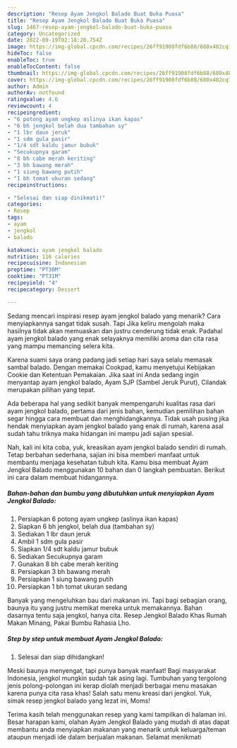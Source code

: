 ```yaml
---
description: "Resep Ayam Jengkol Balado Buat Buka Puasa"
title: "Resep Ayam Jengkol Balado Buat Buka Puasa"
slug: 1467-resep-ayam-jengkol-balado-buat-buka-puasa
category: Uncategorized
date: 2022-09-19T02:18:28.754Z
image: https://img-global.cpcdn.com/recipes/26ff91908fdf6b88/680x482cq70/ayam-jengkol-balado-foto-resep-utama.jpg
hideToc: false
enableToc: true
enableTocContent: false
thumbnail: https://img-global.cpcdn.com/recipes/26ff91908fdf6b88/680x482cq70/ayam-jengkol-balado-foto-resep-utama.jpg
cover: https://img-global.cpcdn.com/recipes/26ff91908fdf6b88/680x482cq70/ayam-jengkol-balado-foto-resep-utama.jpg
author: Admin
authorAv: notfound
ratingvalue: 4.6
reviewcount: 4
recipeingredient:
- "6 potong ayam ungkep aslinya ikan kapas"
- "6 bh jengkol belah dua tambahan sy"
- "1 lbr daun jeruk"
- "1 sdm gula pasir"
- "1/4 sdt kaldu jamur bubuk"
- "Secukupnya garam"
- "8 bh cabe merah keriting"
- "3 bh bawang merah"
- "1 siung bawang putih"
- "1 bh tomat ukuran sedang"
recipeinstructions:

- "Selesai dan siap dinikmati!"
categories:
- Resep
tags:
- ayam
- jengkol
- balado

katakunci: ayam jengkol balado 
nutrition: 116 calories
recipecuisine: Indonesian
preptime: "PT30M"
cooktime: "PT31M"
recipeyield: "4"
recipecategory: Dessert

---
```



Sedang mencari inspirasi resep ayam jengkol balado yang menarik? Cara menyiapkannya sangat tidak susah. Tapi Jika keliru mengolah maka hasilnya tidak akan memuaskan dan justru cenderung tidak enak. Padahal ayam jengkol balado yang enak selayaknya memiliki aroma dan cita rasa yang mampu memancing selera kita.


Karena suami saya orang padang jadi setiap hari saya selalu memasak sambal balado. Dengan memakai Cookpad, kamu menyetujui Kebijakan Cookie dan Ketentuan Pemakaian. Jika saat ini Anda sedang ingin menyantap ayam jengkol balado, Ayam SJP (Sambel Jeruk Purut), Cilandak merupakan pilihan yang tepat.

Ada beberapa hal yang sedikit banyak mempengaruhi kualitas rasa dari ayam jengkol balado, pertama dari jenis bahan, kemudian pemilihan bahan segar hingga cara membuat dan menghidangkannya. Tidak usah pusing jika hendak menyiapkan ayam jengkol balado yang enak di rumah, karena asal sudah tahu triknya maka hidangan ini mampu jadi sajian spesial.


Nah, kali ini kita coba, yuk, kreasikan ayam jengkol balado sendiri di rumah. Tetap berbahan sederhana, sajian ini bisa memberi manfaat untuk membantu menjaga kesehatan tubuh kita. Kamu bisa membuat Ayam Jengkol Balado menggunakan 10 bahan dan 0 langkah pembuatan. Berikut ini cara dalam membuat hidangannya.

<!--inarticleads1-->

##### Bahan-bahan dan bumbu yang dibutuhkan untuk menyiapkan Ayam Jengkol Balado:

1. Persiapkan 6 potong ayam ungkep (aslinya ikan kapas)
1. Siapkan 6 bh jengkol, belah dua (tambahan sy)
1. Sediakan 1 lbr daun jeruk
1. Ambil 1 sdm gula pasir
1. Siapkan 1/4 sdt kaldu jamur bubuk
1. Sediakan Secukupnya garam
1. Gunakan 8 bh cabe merah keriting
1. Persiapkan 3 bh bawang merah
1. Persiapkan 1 siung bawang putih
1. Persiapkan 1 bh tomat ukuran sedang


Banyak yang mengeluhkan bau dari makanan ini. Tapi bagi sebagian orang, baunya itu yang justru memikat mereka untuk memakannya. Bahan dasarnya tentu saja jengkol, hanya cita. Resep Jengkol Balado Khas Rumah Makan Minang, Pakai Bumbu Rahasia Lho. 

<!--inarticleads2-->

##### Step by step untuk membuat Ayam Jengkol Balado:


1. Selesai dan siap dihidangkan!

Meski baunya menyengat, tapi punya banyak manfaat! Bagi masyarakat Indonesia, jengkol mungkin sudah tak asing lagi. Tumbuhan yang tergolong jenis polong-polongan ini kerap diolah menjadi berbagai menu masakan karena punya cita rasa khas! Salah satu menu kreasi dari jengkol. Yuk, simak resep jengkol balado yang lezat ini, Moms! 

Terima kasih telah menggunakan resep yang kami tampilkan di halaman ini. Besar harapan kami, olahan Ayam Jengkol Balado yang mudah di atas dapat membantu anda menyiapkan makanan yang menarik untuk keluarga/teman ataupun menjadi ide dalam berjualan makanan. Selamat menikmati
